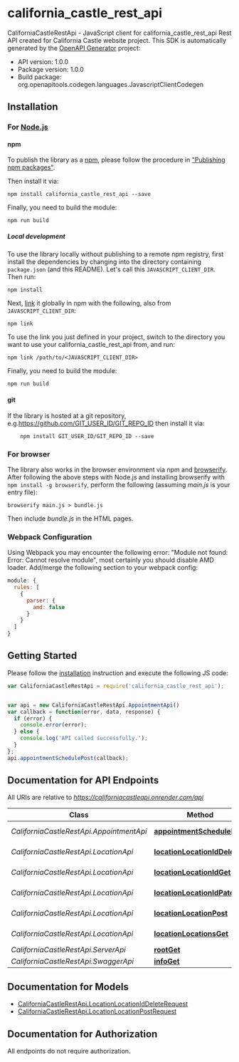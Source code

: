 # california_castle_rest_api

CaliforniaCastleRestApi - JavaScript client for california_castle_rest_api
Rest API created for California Castle website project.
This SDK is automatically generated by the [OpenAPI Generator](https://openapi-generator.tech) project:

- API version: 1.0.0
- Package version: 1.0.0
- Build package: org.openapitools.codegen.languages.JavascriptClientCodegen

## Installation

### For [Node.js](https://nodejs.org/)

#### npm

To publish the library as a [npm](https://www.npmjs.com/), please follow the procedure in ["Publishing npm packages"](https://docs.npmjs.com/getting-started/publishing-npm-packages).

Then install it via:

```shell
npm install california_castle_rest_api --save
```

Finally, you need to build the module:

```shell
npm run build
```

##### Local development

To use the library locally without publishing to a remote npm registry, first install the dependencies by changing into the directory containing `package.json` (and this README). Let's call this `JAVASCRIPT_CLIENT_DIR`. Then run:

```shell
npm install
```

Next, [link](https://docs.npmjs.com/cli/link) it globally in npm with the following, also from `JAVASCRIPT_CLIENT_DIR`:

```shell
npm link
```

To use the link you just defined in your project, switch to the directory you want to use your california_castle_rest_api from, and run:

```shell
npm link /path/to/<JAVASCRIPT_CLIENT_DIR>
```

Finally, you need to build the module:

```shell
npm run build
```

#### git

If the library is hosted at a git repository, e.g.https://github.com/GIT_USER_ID/GIT_REPO_ID
then install it via:

```shell
    npm install GIT_USER_ID/GIT_REPO_ID --save
```

### For browser

The library also works in the browser environment via npm and [browserify](http://browserify.org/). After following
the above steps with Node.js and installing browserify with `npm install -g browserify`,
perform the following (assuming *main.js* is your entry file):

```shell
browserify main.js > bundle.js
```

Then include *bundle.js* in the HTML pages.

### Webpack Configuration

Using Webpack you may encounter the following error: "Module not found: Error:
Cannot resolve module", most certainly you should disable AMD loader. Add/merge
the following section to your webpack config:

```javascript
module: {
  rules: [
    {
      parser: {
        amd: false
      }
    }
  ]
}
```

## Getting Started

Please follow the [installation](#installation) instruction and execute the following JS code:

```javascript
var CaliforniaCastleRestApi = require('california_castle_rest_api');


var api = new CaliforniaCastleRestApi.AppointmentApi()
var callback = function(error, data, response) {
  if (error) {
    console.error(error);
  } else {
    console.log('API called successfully.');
  }
};
api.appointmentSchedulePost(callback);

```

## Documentation for API Endpoints

All URIs are relative to *https://californiacastleapi.onrender.com/api*

Class | Method | HTTP request | Description
------------ | ------------- | ------------- | -------------
*CaliforniaCastleRestApi.AppointmentApi* | [**appointmentSchedulePost**](docs/AppointmentApi.md#appointmentSchedulePost) | **POST** /appointment/schedule | 
*CaliforniaCastleRestApi.LocationApi* | [**locationLocationIdDelete**](docs/LocationApi.md#locationLocationIdDelete) | **DELETE** /location/location/{id} | 
*CaliforniaCastleRestApi.LocationApi* | [**locationLocationIdGet**](docs/LocationApi.md#locationLocationIdGet) | **GET** /location/location/{id} | 
*CaliforniaCastleRestApi.LocationApi* | [**locationLocationIdPatch**](docs/LocationApi.md#locationLocationIdPatch) | **PATCH** /location/location/{id} | 
*CaliforniaCastleRestApi.LocationApi* | [**locationLocationPost**](docs/LocationApi.md#locationLocationPost) | **POST** /location/location | 
*CaliforniaCastleRestApi.LocationApi* | [**locationLocationsGet**](docs/LocationApi.md#locationLocationsGet) | **GET** /location/locations | 
*CaliforniaCastleRestApi.ServerApi* | [**rootGet**](docs/ServerApi.md#rootGet) | **GET** / | 
*CaliforniaCastleRestApi.SwaggerApi* | [**infoGet**](docs/SwaggerApi.md#infoGet) | **GET** /info | 


## Documentation for Models

 - [CaliforniaCastleRestApi.LocationLocationIdDeleteRequest](docs/LocationLocationIdDeleteRequest.md)
 - [CaliforniaCastleRestApi.LocationLocationPostRequest](docs/LocationLocationPostRequest.md)


## Documentation for Authorization

All endpoints do not require authorization.
